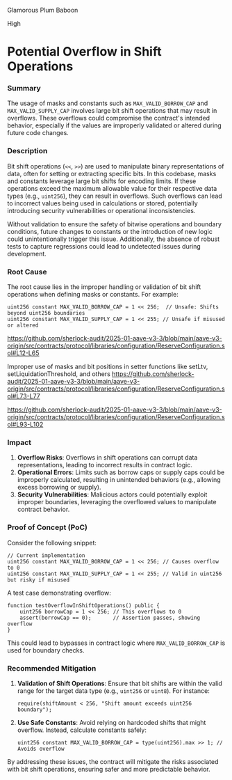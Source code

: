 Glamorous Plum Baboon

High

# Potential Overflow in Shift Operations

### Summary  
The usage of masks and constants such as `MAX_VALID_BORROW_CAP` and `MAX_VALID_SUPPLY_CAP` involves large bit shift operations that may result in overflows. These overflows could compromise the contract's intended behavior, especially if the values are improperly validated or altered during future code changes.


### Description  
Bit shift operations (`<<`, `>>`) are used to manipulate binary representations of data, often for setting or extracting specific bits. In this codebase, masks and constants leverage large bit shifts for encoding limits. If these operations exceed the maximum allowable value for their respective data types (e.g., `uint256`), they can result in overflows. Such overflows can lead to incorrect values being used in calculations or stored, potentially introducing security vulnerabilities or operational inconsistencies.

Without validation to ensure the safety of bitwise operations and boundary conditions, future changes to constants or the introduction of new logic could unintentionally trigger this issue. Additionally, the absence of robust tests to capture regressions could lead to undetected issues during development.

### Root Cause  
The root cause lies in the improper handling or validation of bit shift operations when defining masks or constants. For example:  

```solidity
uint256 constant MAX_VALID_BORROW_CAP = 1 << 256;  // Unsafe: Shifts beyond uint256 boundaries
uint256 constant MAX_VALID_SUPPLY_CAP = 1 << 255; // Unsafe if misused or altered
```
https://github.com/sherlock-audit/2025-01-aave-v3-3/blob/main/aave-v3-origin/src/contracts/protocol/libraries/configuration/ReserveConfiguration.sol#L12-L65

Improper use of masks and bit positions in setter functions like setLtv, setLiquidationThreshold, and others
https://github.com/sherlock-audit/2025-01-aave-v3-3/blob/main/aave-v3-origin/src/contracts/protocol/libraries/configuration/ReserveConfiguration.sol#L73-L77

https://github.com/sherlock-audit/2025-01-aave-v3-3/blob/main/aave-v3-origin/src/contracts/protocol/libraries/configuration/ReserveConfiguration.sol#L93-L102




### Impact  
1. **Overflow Risks**: Overflows in shift operations can corrupt data representations, leading to incorrect results in contract logic.  
2. **Operational Errors**: Limits such as borrow caps or supply caps could be improperly calculated, resulting in unintended behaviors (e.g., allowing excess borrowing or supply).  
3. **Security Vulnerabilities**: Malicious actors could potentially exploit improper boundaries, leveraging the overflowed values to manipulate contract behavior.


### Proof of Concept (PoC)  
Consider the following snippet:  

```solidity
// Current implementation
uint256 constant MAX_VALID_BORROW_CAP = 1 << 256; // Causes overflow to 0
uint256 constant MAX_VALID_SUPPLY_CAP = 1 << 255; // Valid in uint256 but risky if misused
```

A test case demonstrating overflow:

```solidity
function testOverflowInShiftOperations() public {
    uint256 borrowCap = 1 << 256; // This overflows to 0
    assert(borrowCap == 0);       // Assertion passes, showing overflow
}
```

This could lead to bypasses in contract logic where `MAX_VALID_BORROW_CAP` is used for boundary checks.


### Recommended Mitigation  
1. **Validation of Shift Operations**: Ensure that bit shifts are within the valid range for the target data type (e.g., `uint256` or `uint8`). For instance:  
   ```solidity
   require(shiftAmount < 256, "Shift amount exceeds uint256 boundary");
   ```
2. **Use Safe Constants**: Avoid relying on hardcoded shifts that might overflow. Instead, calculate constants safely:  
   ```solidity
   uint256 constant MAX_VALID_BORROW_CAP = type(uint256).max >> 1; // Avoids overflow
   ```

By addressing these issues, the contract will mitigate the risks associated with bit shift operations, ensuring safer and more predictable behavior.